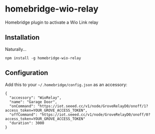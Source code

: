 # homebridge-wio-relay

Homebridge plugin to activate a Wio Link relay

## Installation

Naturally...
```
npm install -g homebridge-wio-relay
```

## Configuration

Add this to your `~/.homebridge/config.json` as an accessory:
```
{
  "accessory": "WioRelay",
  "name": "Garage Door",
  "onCommand": "https://iot.seeed.cc/v1/node/GroveRelayD0/onoff/1?access_token=YOUR_GROVE_ACCESS_TOKEN",
  "offCommand": "https://iot.seeed.cc/v1/node/GroveRelayD0/onoff/0?access_token=YOUR_GROVE_ACCESS_TOKEN"
  "duration": 3000
}
```
